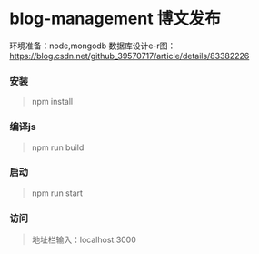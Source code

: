 # blog-management 博文发布

环境准备：node,mongodb
数据库设计e-r图：https://blog.csdn.net/github_39570717/article/details/83382226

### 安装
> npm install

### 编译js
> npm run build

### 启动
> npm run start 

### 访问
> 地址栏输入：localhost:3000


